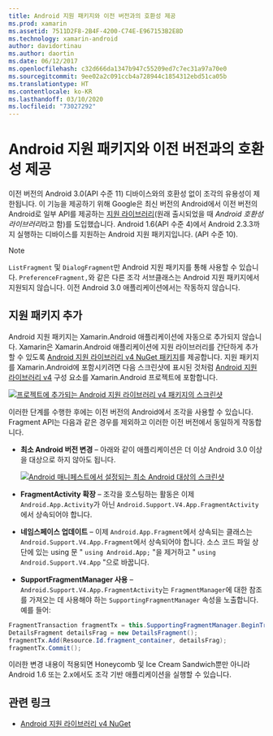 ```yaml
---
title: Android 지원 패키지와 이전 버전과의 호환성 제공
ms.prod: xamarin
ms.assetid: 7511D2F8-2B4F-4200-C74E-E967153B2E8D
ms.technology: xamarin-android
author: davidortinau
ms.author: daortin
ms.date: 06/12/2017
ms.openlocfilehash: c32d666da1347b947c55209ed7c7ec31a97a70e0
ms.sourcegitcommit: 9ee02a2c091ccb4a728944c1854312ebd51ca05b
ms.translationtype: HT
ms.contentlocale: ko-KR
ms.lasthandoff: 03/10/2020
ms.locfileid: "73027292"
---
```

# <a name="providing-backwards-compatibility-with-the-android-support-package"></a>Android 지원 패키지와 이전 버전과의 호환성 제공

이전 버전의 Android 3.0(API 수준 11) 디바이스와의 호환성 없이 조각의 유용성이 제한됩니다. 이 기능을 제공하기 위해 Google은 최신 버전의 Android에서 이전 버전의 Android로 일부 API를 제공하는 [지원 라이브러리](https://developer.android.com/sdk/compatibility-library.html)(원래 출시되었을 때 *Android 호환성 라이브러리*라고 함)를 도입했습니다. Android 1.6(API 수준 4)에서 Android 2.3.3까지 실행하는 디바이스를 지원하는 Android 지원 패키지입니다. (API 수준 10).

> [!NOTE]
> `ListFragment` 및 `DialogFragment`만 Android 지원 패키지를 통해 사용할 수 있습니다. `PreferenceFragment,`와 같은 다른 조각 서브클래스는 Android 지원 패키지에서 지원되지 않습니다. 이전 Android 3.0 애플리케이션에서는 작동하지 않습니다. 

## <a name="adding-the-support-package"></a>지원 패키지 추가

Android 지원 패키지는 Xamarin.Android 애플리케이션에 자동으로 추가되지 않습니다. Xamarin은 Xamarin.Android 애플리케이션에 지원 라이브러리를 간단하게 추가할 수 있도록 [Android 지원 라이브러리 v4 NuGet 패키지](https://www.nuget.org/packages/Xamarin.Android.Support.v4/)를 제공합니다. 지원 패키지를 Xamarin.Android에 포함시키려면 다음 스크린샷에 표시된 것처럼 [Android 지원 라이브러리 v4](https://www.nuget.org/packages/Xamarin.Android.Support.v4/) 구성 요소를 Xamarin.Android 프로젝트에 포함합니다. 

[![프로젝트에 추가되는 Android 지원 라이브러리 v4 패키지의 스크린샷](providing-backwards-compatibility-images/02-sml.png)](providing-backwards-compatibility-images/02.png#lightbox)

이러한 단계를 수행한 후에는 이전 버전의 Android에서 조각을 사용할 수 있습니다. Fragment API는 다음과 같은 경우를 제외하고 이러한 이전 버전에서 동일하게 작동합니다. 

- **최소 Android 버전 변경** &ndash; 아래와 같이 애플리케이션은 더 이상 Android 3.0 이상을 대상으로 하지 않아도 됩니다. 

    [![Android 매니페스트에서 설정되는 최소 Android 대상의 스크린샷](providing-backwards-compatibility-images/03-sml.png)](providing-backwards-compatibility-images/03.png#lightbox)

- **FragmentActivity 확장** &ndash; 조각을 호스팅하는 활동은 이제 `Android.App.Activity`가 아닌 `Android.Support.V4.App.FragmentActivity`에서 상속되어야 합니다. 

- **네임스페이스 업데이트** &ndash; 이제 `Android.App.Fragment`에서 상속되는 클래스는 `Android.Support.V4.App.Fragment`에서 상속되어야 합니다. 소스 코드 파일 상단에 있는 using 문 " `using Android.App;` "을 제거하고 " `using Android.Support.V4.App` "으로 바꿉니다. 

- **SupportFragmentManager 사용** &ndash; `Android.Support.V4.App.FragmentActivity`는 `FragmentManager`에 대한 참조를 가져오는 데 사용해야 하는 `SupportingFragmentManager` 속성을 노출합니다. 예를 들어: 

```csharp
FragmentTransaction fragmentTx = this.SupportingFragmentManager.BeginTransaction();
DetailsFragment detailsFrag = new DetailsFragment();
fragmentTx.Add(Resource.Id.fragment_container, detailsFrag);
fragmentTx.Commit();
```

이러한 변경 내용이 적용되면 Honeycomb 및 Ice Cream Sandwich뿐만 아니라 Android 1.6 또는 2.x에서도 조각 기반 애플리케이션을 실행할 수 있습니다. 

## <a name="related-links"></a>관련 링크

- [Android 지원 라이브러리 v4 NuGet](https://www.nuget.org/packages/Xamarin.Android.Support.v4/)

